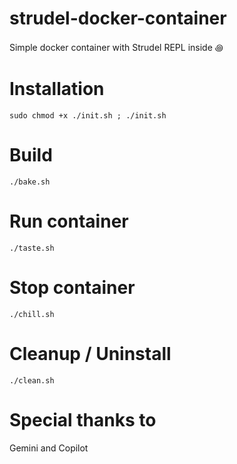 # strudel-docker-container
Simple docker container with Strudel REPL inside ꩜

# Installation
```
sudo chmod +x ./init.sh ; ./init.sh
```

# Build
```
./bake.sh
```

# Run container
```
./taste.sh
```

# Stop container
```
./chill.sh
```

# Cleanup / Uninstall
```
./clean.sh
```

# Special thanks to
Gemini and Copilot
